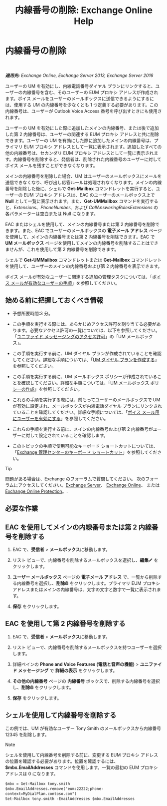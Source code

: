 ﻿---
title: '内線番号の削除: Exchange Online Help'
TOCTitle: 内線番号の削除
ms:assetid: c2b896cf-21f7-4453-a4e6-b23d236a6dd3
ms:mtpsurl: https://technet.microsoft.com/ja-jp/library/Dd351124(v=EXCHG.150)
ms:contentKeyID: 50555866
ms.date: 05/22/2018
mtps_version: v=EXCHG.150
ms.translationtype: HT
---

# 内線番号の削除

 

_**適用先:** Exchange Online, Exchange Server 2013, Exchange Server 2016_

ユーザーの UM を有効にし、内線電話番号ダイヤル プランにリンクすると、ユーザーの内線番号を含む、そのユーザーの EUM プロキシ アドレスが作成されます。ボイス メールをユーザーのメールボックスに送信できるようにするには、使用する UM の内線番号を少なくとも 1 つ定義する必要があります。この内線番号は、ユーザーが Outlook Voice Access 番号を呼び出すときにも使用されます。

ユーザーの UM を有効にした際に追加したメインの内線番号、または後で追加した第 2 内線番号は、ユーザーの関連する EUM プロキシ アドレスと共に削除できます。ユーザーの UM を有効にした際に追加したメインの内線番号は、プライマリ EUM プロキシ アドレスとして一覧に表示されます。追加したすべての他の内線番号は、セカンダリ EUM プロキシ アドレスとして一覧に表示されます。内線番号を削除すると、発信者は、削除された内線番号のユーザーに対してボイス メールを残すことができなくなります。

メインの内線番号を削除した場合、UM はユーザーのメールボックスにメールを送信できなくなり、呼び出し応答ルールは処理されなくなります。メインの内線番号を削除した後に、シェルで **Get-Mailbox** コマンドレットを実行すると、ユーザーの EUM プロキシ アドレスは、EAC のユーザーのメールボックス上で **Null** として一覧に表示されます。また、**Get-UMMailbox** コマンドを実行すると、*Extensions*、*PhoneNumber*、および *CallAnsweringRulesExtensions* の各パラメーターは空白または Null になります。

EAC またはシェルを使用して、メインの内線番号または第 2 内線番号を削除できます。また、EAC でユーザーのメールボックスの <strong>電子メール アドレス</strong> ページを使用して、メインの内線番号または第 2 内線番号を削除できます。EAC で <strong>UM メールボックス</strong> ページを使用してメインの内線番号を削除することはできませんが、これを使用して第 2 内線番号を削除できます。

シェルで **Get-UMMailbox** コマンドレットまたは **Get-Mailbox** コマンドレットを使用して、ユーザーのメインの内線番号および第 2 内線番号を表示できます。

ボイス メールが有効なユーザーに関連する追加の管理タスクについては、「[ボイス メールが有効なユーザーの手順](voice-mail-enabled-user-procedures-exchange-2013-help.md)」を参照してください。

## 始める前に把握しておくべき情報

  - 予想所要時間:3 分。

  - この手順を実行する際には、あらかじめアクセス許可を割り当てる必要があります。必要なアクセス許可の一覧については、以下を参照してください。「[ユニファイド メッセージングのアクセス許可](unified-messaging-permissions-exchange-2013-help.md)」の「UM メールボックス」。

  - この手順を実行する前に、UM ダイヤル プランが作成されていることを確認してください。詳細な手順については、「[UM ダイヤル プランを作成する](https://docs.microsoft.com/ja-jp/exchange/voice-mail-unified-messaging/connect-voice-mail-system/create-um-dial-plan)」を参照してください。

  - この手順を実行する前に、UM メールボックス ポリシーが作成されていることを確認してください。詳細な手順については、「[UM メールボックス ポリシーの作成](https://docs.microsoft.com/ja-jp/exchange/voice-mail-unified-messaging/set-up-voice-mail/create-um-mailbox-policy)」を参照してください。

  - これらの手順を実行する際には、前もってユーザーのメールボックスで UM が有効に設定され、メールボックスが内線電話ダイヤル プランにリンクされていることを確認してください。詳細な手順については、「[ボイス メール用にユーザーを有効にする](https://docs.microsoft.com/ja-jp/exchange/voice-mail-unified-messaging/set-up-voice-mail/enable-a-user-for-voice-mail)」を参照してください。

  - これらの手順を実行する前に、メインの内線番号および第 2 内線番号がユーザーに対して設定されていることを確認します。

  - このトピックの手順で使用可能なキーボード ショートカットについては、「[Exchange 管理センターのキーボード ショートカット](keyboard-shortcuts-in-the-exchange-admin-center-exchange-online-protection-help.md)」を参照してください。


> [!TIP]
> 問題がある場合は、Exchange のフォーラムで質問してください。 次のフォーラムにアクセスしてください。<A href="https://go.microsoft.com/fwlink/p/?linkid=60612">Exchange Server</A>、 <A href="https://go.microsoft.com/fwlink/p/?linkid=267542">Exchange Online</A>、 または <A href="https://go.microsoft.com/fwlink/p/?linkid=285351">Exchange Online Protection</A>。.



## 必要な作業

## EAC を使用してメインの内線番号または第 2 内線番号を削除する

1.  EAC で、<strong>受信者</strong> \> <strong>メールボックス</strong>に移動します。

2.  リスト ビューで、内線番号を削除するメールボックスを選択し、<strong>編集</strong>![編集アイコン](images/Bb124582.6f53ccb2-1f13-4c02-bea0-30690e6ea71d(EXCHG.150).gif "編集アイコン") をクリックします。

3.  <strong>ユーザー メールボックス</strong> ページの <strong>電子メール アドレス</strong> で、一覧から削除する内線番号を選択し、<strong>削除</strong>![\[削除\] アイコン](images/JJ651670.14f639f6-61e8-4418-bbfb-0db14de9d2f5(EXCHG.150).gif "[削除] アイコン") をクリックします。プライマリ EUM プロキシ アドレスまたはメインの内線番号は、太字の文字と数字で一覧に表示されます。

4.  <strong>保存</strong> をクリックします。

## EAC を使用して第 2 内線番号を削除する

1.  EAC で、<strong>受信者</strong> \> <strong>メールボックス</strong>に移動します。

2.  リスト ビューで、内線番号を削除するメールボックスを持つユーザーを選択します。

3.  詳細ペインの <strong>Phone and Voice Features (電話と音声の機能)</strong> \> <strong>ユニファイド メッセージング</strong> で <strong>詳細の表示</strong> をクリックします。

4.  <strong>その他の内線番号</strong> ページの <strong>内線番号</strong> ボックスで、削除する内線番号を選択し、<strong>削除</strong>![\[削除\] アイコン](images/JJ651670.14f639f6-61e8-4418-bbfb-0db14de9d2f5(EXCHG.150).gif "[削除] アイコン") をクリックします。

5.  <strong>保存</strong> をクリックします。

## シェルを使用して内線番号を削除する

この例では、UM が有効なユーザー Tony Smith のメールボックスから内線番号 12345 を削除します。


> [!NOTE]
> シェルを使用して内線番号を削除する前に、変更する EUM プロキシ アドレスの位置を確認する必要があります。位置を確認するには、<STRONG>$mbx.EmailAddresses</STRONG> コマンドを使用します。一覧の最初の EUM プロキシ アドレスは 0 になります。



    $mbx = Get-Mailbox tony.smith
    $mbx.EmailAddresses.remove("eum:22222;phone-context=MyDialPlan.contoso.com") 
    Set-Mailbox tony.smith -EmailAddresses $mbx.EmailAddresses

